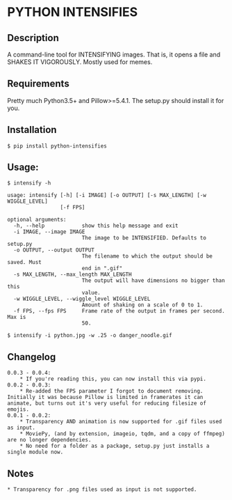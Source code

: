 # PYTHON INTENSIFIES

## Description

A command-line tool for INTENSIFYING images. That is, it opens a file and SHAKES IT VIGOROUSLY. Mostly used for memes.

## Requirements

Pretty much Python3.5+ and Pillow>=5.4.1. The setup.py should install it for you.

## Installation

    $ pip install python-intensifies

## Usage:
    
    $ intensify -h

	usage: intensify [-h] [-i IMAGE] [-o OUTPUT] [-s MAX_LENGTH] [-w WIGGLE_LEVEL]
					 [-f FPS]

	optional arguments:
	  -h, --help            show this help message and exit
	  -i IMAGE, --image IMAGE
							The image to be INTENSIFIED. Defaults to setup.py
	  -o OUTPUT, --output OUTPUT
							The filename to which the output should be saved. Must
							end in ".gif"
	  -s MAX_LENGTH, --max_length MAX_LENGTH
							The output will have dimensions no bigger than this
							value.
	  -w WIGGLE_LEVEL, --wiggle_level WIGGLE_LEVEL
							Amount of shaking on a scale of 0 to 1.
	  -f FPS, --fps FPS     Frame rate of the output in frames per second. Max is
							50.

    $ intensify -i python.jpg -w .25 -o danger_noodle.gif


## Changelog
    0.0.3 - 0.0.4:
        * If you're reading this, you can now install this via pypi.
    0.0.2 - 0.0.3:
        * Re-added the FPS parameter I forgot to document removing. Initially it was because Pillow is limited in framerates it can animate, but turns out it's very useful for reducing filesize of emojis.
    0.0.1 - 0.0.2:
        * Transparency AND animation is now supported for .gif files used as input.
        * MoviePy, (and by extension, imageio, tqdm, and a copy of ffmpeg) are no longer dependencies.
        * No need for a folder as a package, setup.py just installs a single module now.

## Notes
    * Transparency for .png files used as input is not supported.
